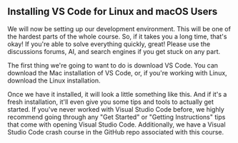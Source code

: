 ## Installing VS Code for Linux and macOS Users

We will now be setting up our development environment. This will be one of the hardest parts of the whole course. So, if it takes you a long time, that's okay! If you're able to solve everything quickly, great! Please use the discussions forums, AI, and search engines if you get stuck on any part.

The first thing we're going to want to do is download VS Code. You can download the Mac installation of VS Code, or, if you're working with Linux, download the Linux installation.

Once we have it installed, it will look a little something like this. And if it's a fresh installation, it'll even give you some tips and tools to actually get started. If you've never worked with Visual Studio Code before, we highly recommend going through any "Get Started" or "Getting Instructions" tips that come with opening Visual Studio Code.  Additionally, we have a Visual Studio Code crash course in the GitHub repo associated with this course. 
